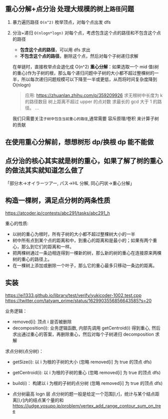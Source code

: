 ## 重心分解+点分治 处理大规模的树上`路径`问题

1. 暴力遍历路径 `O(n^2)`
   枚举顶点，对每个点出发 dfs
2. 分治+递归 `O(nlogn*logn)`
   对每个点，考虑包含这个点的路径和不包含这个点的路径

   - **包含这个点的路径**，可以用 dfs 求出
   - **不包含这个点的路径**，删除这个点，然后对每个子树递归求解

   在单链时，直接枚举点会退化成 O(n^2)
   **重心分解**：如果选取一个 mid 值(树的重心)作为子树的根，那么每个递归问题中子树的大小都不超过整棵树的一半，所以每次递归问题规模可以下降至一半或更低，从而将时间复杂度降到 O(nlogn)

   > 应用:
   > https://zhuanlan.zhihu.com/p/359209926
   > 求无根树中长度为 k 的路径数目
   > 树上距离不超过 upper 的点对数
   > 求最长的 gcd 大于 1 的路径。
   > ...

   我们只需要关注`子树中包含当前重心的路径`,通常需要 容斥原理/卷积 来计算子树的贡献

## 在使用重心分解前，想想树形 dp/换根 dp 能不能做

## 点分治的核心其实就是树的重心，如果了解了树的重心的做法其实就知道怎么做了

「部分木->オイラーツアー, パス->HL 分解, 同心円状->重心分解」

## 构造一棵树，满足点分树的两条性质

https://atcoder.jp/contests/abc291/tasks/abc291_h

重心的性质:

- 以树的重心为根时，所有子树的大小都不超过整棵树大小的一半
- 树中所有点到某个点的距离和中，到重心的距离和是最小的；如果有两个重心，那么到它们的距离和一样。
- 把两棵树通过一条边相连得到一棵新的树，那么新的树的重心在连接原来两棵树的重心的路径上。
- 在一棵树上添加或删除一个叶子，那么它的重心最多只移动一条边的距离。

## 实装

https://ei1333.github.io/library/test/verify/yukicoder-1002.test.cpp
https://twitter.com/tatyam_prime/status/1629903556856643585?s=20

业务逻辑：

- removed[i]: 顶点 i 是否被删除
- decomposition(i): 业务逻辑函数, 内部先调用 getCentroid(i) 得到重心, 然后求出通过重心的答案，再删除重心，然后对每个子树递归 decomposition 求解

求点分树(点分树)：

- getSize(i): 以 i 为根的子树的大小 (忽略 removed[i] 为 true 的顶点 dfs)
- getCentroid(i): 以 i 为根的子树的重心 (忽略 removed[i] 为 true 的顶点 dfs)
- build(i)： 构建以 i 为根的子树的点分树 (忽略 removed[i] 为 true 的顶点 dfs)

- 点分树最高 logn 层
  点分树的题一般是给定一个范围[l,r]，统计与某个结点距离[l,r]内的结点某个量的和
  https://judge.yosupo.jp/problem/vertex_add_range_contour_sum_on_tree
